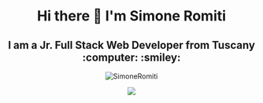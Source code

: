 ### <h1 align="center">Hi there 👋 I'm Simone Romiti</h1>
<h2 align="center">I am a Jr. Full Stack Web Developer from Tuscany :computer: :smiley:</h2>
<p align="center"><img src="https://github-readme-stats.vercel.app/api/top-langs?username=SimoneRomiti&theme=radical&show_icons=true&locale=en&layout=compact" alt="SimoneRomiti" /></p>

<p align="center"><img src="https://github-readme-stats.vercel.app/api?username=SimoneRomiti&theme=radical&show_icons=true&icon_color=CFF601"/></p>




<!--
**SimoneRomiti/SimoneRomiti** is a ✨ _special_ ✨ repository because its `README.md` (this file) appears on your GitHub profile.

Here are some ideas to get you started:

- 🔭 I’m currently working on ...
- 🌱 I’m currently learning ...
- 👯 I’m looking to collaborate on ...
- 🤔 I’m looking for help with ...
- 💬 Ask me about ...
- 📫 How to reach me: ...
- 😄 Pronouns: ...
- ⚡ Fun fact: ...
-->
